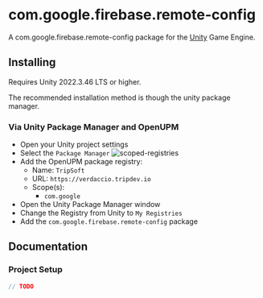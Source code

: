 # com.google.firebase.remote-config


A com.google.firebase.remote-config package for the [Unity](https://unity.com/) Game Engine.

## Installing

Requires Unity 2022.3.46 LTS or higher.

The recommended installation method is though the unity package manager.

### Via Unity Package Manager and OpenUPM

- Open your Unity project settings
- Select the `Package Manager`
![scoped-registries](https://europe1.discourse-cdn.com/unity/original/3X/8/6/86d23e43ae16b26badf2072280c9d4cbe03d568e.png)
- Add the OpenUPM package registry:
  - Name: `TripSoft`
  - URL: `https://verdaccio.tripdev.io`
  - Scope(s):
    - `com.google`
- Open the Unity Package Manager window
- Change the Registry from Unity to `My Registries`
- Add the `com.google.firebase.remote-config` package

## Documentation

### Project Setup

```csharp
// TODO
```
